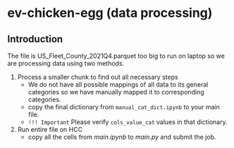 # ev-chicken-egg (data processing)

## Introduction
The file is US_Fleet_County_2021Q4.parquet too big to run on laptop so we are processing data using two methods.

1. Process a smaller chunk to find out all necessary steps
    - We do not have all possible mappings of all data to its general categories so we have manually mapped it to corresponding categories.
    - copy the final dictionary from `manual_cat_dict.ipynb` to your main file.
    - `!!! Important` Please verify `cols_value_cat` values in that dictionary.
2. Run entire file on HCC
    - copy all the cells from *main.ipynb* to *main.py* and submit the job. 